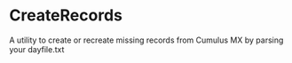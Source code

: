 # CreateRecords
A utility to create or recreate missing records from Cumulus MX by parsing your dayfile.txt
